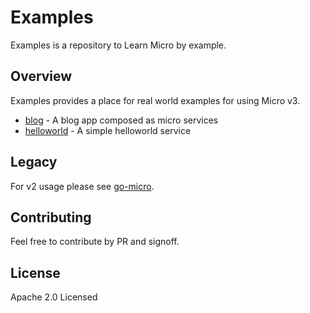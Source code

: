 # Examples

Examples is a repository to Learn Micro by example.

## Overview

Examples provides a place for real world examples for using Micro v3.

- [blog](blog) - A blog app composed as micro services
- [helloworld](helloworld) - A simple helloworld service

## Legacy

For v2 usage please see [go-micro](https://go-micro.dev).

## Contributing

Feel free to contribute by PR and signoff.

## License

Apache 2.0 Licensed

